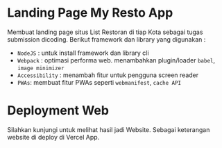 # Landing Page My Resto App

Membuat landing page situs List Restoran di tiap Kota sebagai tugas submission dicoding. Berikut framework dan library yang digunakan :

- `NodeJS` : untuk install framework dan library cli
- `Webpack` : optimasi performa web. menambahkan plugin/loader `babel`, `image minimizer`
- `Accessibility` : menambah fitur untuk pengguna screen reader
- `PWAs`: membuat fitur PWAs seperti `webmanifest`, `cache API`

# Deployment Web

Silahkan kunjungi **[]()** untuk melihat hasil jadi Website. Sebagai keterangan website di deploy di Vercel App.
